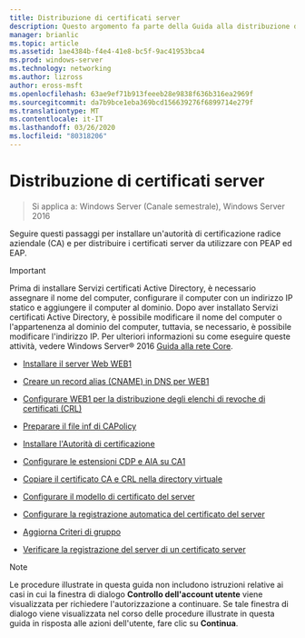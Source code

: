 ```yaml
---
title: Distribuzione di certificati server
description: Questo argomento fa parte della Guida alla distribuzione di un Server dei certificati per le distribuzioni Wireless e cablate 802.1 X
manager: brianlic
ms.topic: article
ms.assetid: 1ae4384b-f4e4-41e8-bc5f-9ac41953bca4
ms.prod: windows-server
ms.technology: networking
ms.author: lizross
author: eross-msft
ms.openlocfilehash: 63ae9ef71b913feeeb28e9838f636b316ea2969f
ms.sourcegitcommit: da7b9bce1eba369bcd156639276f6899714e279f
ms.translationtype: MT
ms.contentlocale: it-IT
ms.lasthandoff: 03/26/2020
ms.locfileid: "80318206"
---
```

# <a name="server-certificate-deployment"></a>Distribuzione di certificati server

>Si applica a: Windows Server (Canale semestrale), Windows Server 2016

Seguire questi passaggi per installare un'autorità di certificazione radice aziendale (CA) e per distribuire i certificati server da utilizzare con PEAP ed EAP.  
  
> [!IMPORTANT]  
> Prima di installare Servizi certificati Active Directory, è necessario assegnare il nome del computer, configurare il computer con un indirizzo IP statico e aggiungere il computer al dominio. Dopo aver installato Servizi certificati Active Directory, è possibile modificare il nome del computer o l'appartenenza al dominio del computer, tuttavia, se necessario, è possibile modificare l'indirizzo IP. Per ulteriori informazioni su come eseguire queste attività, vedere Windows Server&reg; 2016 [Guida alla rete Core](../../Core-Network-Guide.md).  

  
-   [Installare il server Web WEB1](../../../core-network-guide/cncg/server-certs/Install-the-Web-Server-WEB1.md)  
  
-   [Creare un record alias (CNAME) in DNS per WEB1](../../../core-network-guide/cncg/server-certs/Create-an-Alias-CNAME-Record-in-DNS-for-WEB1.md)  
  
-   [Configurare WEB1 per la distribuzione degli elenchi di revoche di certificati (CRL)](../../../core-network-guide/cncg/server-certs/Configure-WEB1-to-Distribute-Certificate-Revocation-Lists.md)  
  
-   [Preparare il file inf di CAPolicy](../../../core-network-guide/cncg/server-certs/Prepare-the-CAPolicy-inf-File.md)  
  
-   [Installare l'Autorità di certificazione](../../../core-network-guide/cncg/server-certs/Install-the-Certification-Authority.md)  
  
-   [Configurare le estensioni CDP e AIA su CA1](../../../core-network-guide/cncg/server-certs/Configure-the-CDP-and-AIA-Extensions-on-CA1.md)  
  
-   [Copiare il certificato CA e CRL nella directory virtuale](../../../core-network-guide/cncg/server-certs/Copy-the-CA-Certificate-and-CRL-to-the-Virtual-Directory.md)  
  
-   [Configurare il modello di certificato del server](../../../core-network-guide/cncg/server-certs/Configure-the-Server-Certificate-Template.md)  
  
-   [Configurare la registrazione automatica del certificato del server](../../../core-network-guide/cncg/server-certs/Configure-Server-Certificate-Autoenrollment.md)  
  
-   [Aggiorna Criteri di gruppo](../../../core-network-guide/cncg/server-certs/Refresh-Group-Policy.md)  
  
-   [Verificare la registrazione del server di un certificato server](../../../core-network-guide/cncg/server-certs/Verify-Server-Enrollment-of-a-Server-Certificate.md)  
  
> [!NOTE]  
> Le procedure illustrate in questa guida non includono istruzioni relative ai casi in cui la finestra di dialogo **Controllo dell'account utente** viene visualizzata per richiedere l'autorizzazione a continuare. Se tale finestra di dialogo viene visualizzata nel corso delle procedure illustrate in questa guida in risposta alle azioni dell'utente, fare clic su **Continua**.  
  



